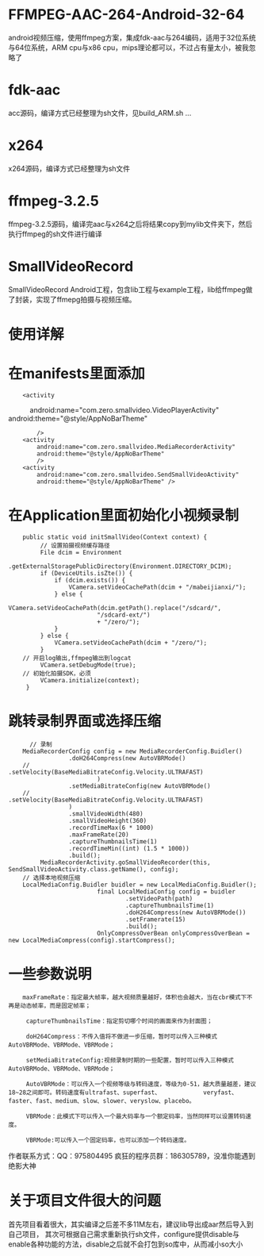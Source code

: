 # FFMPEG-AAC-264-Android-32-64
android视频压缩，使用ffmpeg方案，集成fdk-aac与264编码，适用于32位系统与64位系统，ARM cpu与x86 cpu，mips理论都可以，不过占有量太小，被我忽略了
# fdk-aac
acc源码，编译方式已经整理为sh文件，见build_ARM.sh ...
# x264
x264源码，编译方式已经整理为sh文件
# ffmpeg-3.2.5
ffmpeg-3.2.5源码，编译完aac与x264之后将结果copy到mylib文件夹下，然后执行ffmpeg的sh文件进行编译
# SmallVideoRecord
SmallVideoRecord Android工程，包含lib工程与example工程，lib给ffmpeg做了封装，实现了ffmepg拍摄与视频压缩。
# 使用详解
# 在manifests里面添加

        <activity
            android:name="com.zero.smallvideo.VideoPlayerActivity"
            android:theme="@style/AppNoBarTheme"

            />
        <activity
            android:name="com.zero.smallvideo.MediaRecorderActivity"
            android:theme="@style/AppNoBarTheme"
            />
        <activity
            android:name="com.zero.smallvideo.SendSmallVideoActivity"
            android:theme="@style/AppNoBarTheme" />
# 在Application里面初始化小视频录制
        public static void initSmallVideo(Context context) {
             // 设置拍摄视频缓存路径
             File dcim = Environment
                     .getExternalStoragePublicDirectory(Environment.DIRECTORY_DCIM);
             if (DeviceUtils.isZte()) {
                 if (dcim.exists()) {
                     VCamera.setVideoCachePath(dcim + "/mabeijianxi/");
                 } else {
                     VCamera.setVideoCachePath(dcim.getPath().replace("/sdcard/",
                             "/sdcard-ext/")
                             + "/zero/");
                 }
             } else {
                 VCamera.setVideoCachePath(dcim + "/zero/");
             }
        // 开启log输出,ffmpeg输出到logcat
             VCamera.setDebugMode(true);
        // 初始化拍摄SDK，必须
             VCamera.initialize(context);
         }
# 跳转录制界面或选择压缩
          // 录制
        MediaRecorderConfig config = new MediaRecorderConfig.Buidler()
                     .doH264Compress(new AutoVBRMode()
        //                        .setVelocity(BaseMediaBitrateConfig.Velocity.ULTRAFAST)
                             )
                     .setMediaBitrateConfig(new AutoVBRMode()
        //                        .setVelocity(BaseMediaBitrateConfig.Velocity.ULTRAFAST)
                     )
                     .smallVideoWidth(480)
                     .smallVideoHeight(360)
                     .recordTimeMax(6 * 1000)
                     .maxFrameRate(20)
                     .captureThumbnailsTime(1)
                     .recordTimeMin((int) (1.5 * 1000))
                     .build();
             MediaRecorderActivity.goSmallVideoRecorder(this, SendSmallVideoActivity.class.getName(), config);
        // 选择本地视频压缩
        LocalMediaConfig.Buidler buidler = new LocalMediaConfig.Buidler();
                             final LocalMediaConfig config = buidler
                                     .setVideoPath(path)
                                     .captureThumbnailsTime(1)
                                     .doH264Compress(new AutoVBRMode())
                                     .setFramerate(15)
                                     .build();
                             OnlyCompressOverBean onlyCompressOverBean = new LocalMediaCompress(config).startCompress();
# 一些参数说明
        maxFrameRate：指定最大帧率，越大视频质量越好，体积也会越大，当在cbr模式下不再是动态帧率，而是固定帧率；

         captureThumbnailsTime：指定剪切哪个时间的画面来作为封面图；

         doH264Compress：不传入值将不做进一步压缩，暂时可以传入三种模式AutoVBRMode、VBRMode、VBRMode；

         setMediaBitrateConfig:视频录制时期的一些配置，暂时可以传入三种模式AutoVBRMode、VBRMode、VBRMode；

         AutoVBRMode：可以传入一个视频等级与转码速度，等级为0-51，越大质量越差，建议18~28之间即可。转码速度有ultrafast、superfast、            veryfast、faster、fast、medium、slow、slower、veryslow、placebo。

         VBRMode：此模式下可以传入一个最大码率与一个额定码率，当然同样可以设置转码速度。

         VBRMode:可以传入一个固定码率，也可以添加一个转码速度。

作者联系方式：QQ：975804495
疯狂的程序员群：186305789，没准你能遇到绝影大神

# 关于项目文件很大的问题
首先项目看着很大，其实编译之后差不多11M左右，建议lib导出成aar然后导入到自己项目，
其次可根据自己需求重新执行sh文件，configure提供disable与enable各种功能的方法，disable之后就不会打包到so库中，从而减小so大小
